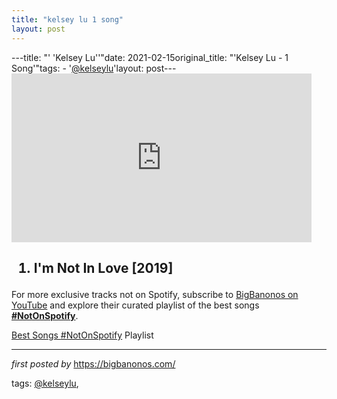 ```yaml
---
title: "kelsey lu 1 song"
layout: post
---
```

---title: "' 'Kelsey Lu''"date: 2021-02-15original_title: "'Kelsey Lu - 1 Song'"tags:  - '[@kelseylu](/tags/kelseylu/)'layout: post---<iframe frameborder="0" height="270" src="https://youtube.com/embed/SxdbSt5mnRs" width="480"></iframe><h2><ol><li>I'm Not In Love [2019]</li></ol></h2><!--Subscribe and Playlist Links--><div>    <p>For more exclusive tracks not on Spotify, subscribe to <a href="https://www.youtube.com/[@BigBanonos](/tags/BigBanonos/)" target="_blank">BigBanonos on YouTube</a> and explore their curated playlist of the best songs <strong>[#NotOnSpotify](/tags/NotOnSpotify/)</strong>.</p>    <p><a href="https://www.youtube.com/playlist?list=PLtuNtuTatqI0kFahUCbtbfenC_ET5O_tr" target="_blank">Best Songs [#NotOnSpotify](/tags/NotOnSpotify/) Playlist<br /></a></p></div><hr /><p><em>first posted by</em> <a href="https://bigbanonos.com/" rel="noopener" target="_new">https://bigbanonos.com/</a></p><p>tags: [@kelseylu](/tags/kelseylu/),</p>